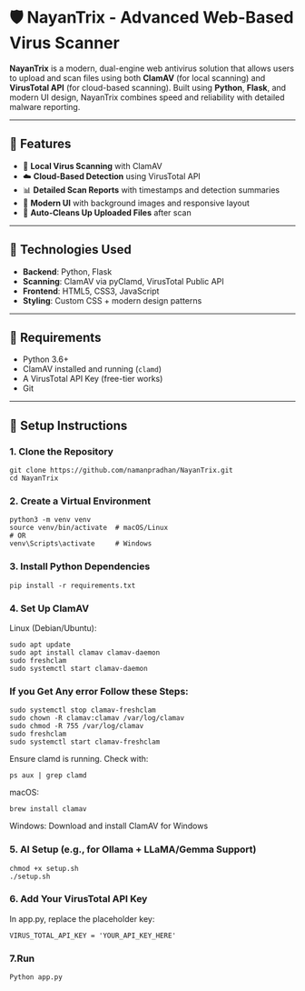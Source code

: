 # 🛡️ NayanTrix - Advanced Web-Based Virus Scanner

**NayanTrix** is a modern, dual-engine web antivirus solution that allows users to upload and scan files using both **ClamAV** (for local scanning) and **VirusTotal API** (for cloud-based scanning). Built using **Python**, **Flask**, and modern UI design, NayanTrix combines speed and reliability with detailed malware reporting.

---

## 🚀 Features

- 🔎 **Local Virus Scanning** with ClamAV
- ☁️ **Cloud-Based Detection** using VirusTotal API
- 📊 **Detailed Scan Reports** with timestamps and detection summaries
- 🎨 **Modern UI** with background images and responsive layout
- 🧹 **Auto-Cleans Up Uploaded Files** after scan

---

## 🧱 Technologies Used

- **Backend**: Python, Flask
- **Scanning**: ClamAV via pyClamd, VirusTotal Public API
- **Frontend**: HTML5, CSS3, JavaScript
- **Styling**: Custom CSS + modern design patterns

---

## 🧰 Requirements

- Python 3.6+
- ClamAV installed and running (`clamd`)
- A VirusTotal API Key (free-tier works)
- Git

---

## 🧪 Setup Instructions

### 1. Clone the Repository

```
git clone https://github.com/namanpradhan/NayanTrix.git
cd NayanTrix 

```
### 2. Create a Virtual Environment
```
python3 -m venv venv
source venv/bin/activate  # macOS/Linux
# OR
venv\Scripts\activate     # Windows
```
### 3. Install Python Dependencies
```
pip install -r requirements.txt
```
### 4. Set Up ClamAV

Linux (Debian/Ubuntu):
```
sudo apt update
sudo apt install clamav clamav-daemon
sudo freshclam
sudo systemctl start clamav-daemon
```
### If you Get Any error Follow these Steps: 
```
sudo systemctl stop clamav-freshclam
sudo chown -R clamav:clamav /var/log/clamav
sudo chmod -R 755 /var/log/clamav
sudo freshclam
sudo systemctl start clamav-freshclam
```
Ensure clamd is running. Check with:
```
ps aux | grep clamd
```
macOS:
```
brew install clamav
```

Windows:
Download and install ClamAV for Windows


### 5. AI Setup (e.g., for Ollama + LLaMA/Gemma Support)

```
chmod +x setup.sh
./setup.sh
```
### 6. Add Your VirusTotal API Key

In app.py, replace the placeholder key:
```
VIRUS_TOTAL_API_KEY = 'YOUR_API_KEY_HERE'
```
### 7.Run
```
Python app.py 
```
